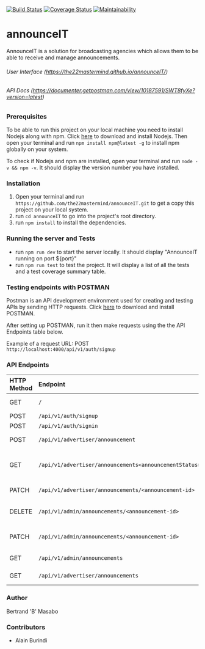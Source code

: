 [![Build Status](https://travis-ci.com/the22mastermind/announceIT.svg?branch=ft-user-signup-endpoint-170816210)](https://travis-ci.com/the22mastermind/announceIT)    [![Coverage Status](https://coveralls.io/repos/github/the22mastermind/announceIT/badge.svg?branch=develop)](https://coveralls.io/github/the22mastermind/announceIT?branch=develop)    [![Maintainability](https://api.codeclimate.com/v1/badges/9ec457ea535343b7424b/maintainability)](https://codeclimate.com/github/the22mastermind/announceIT/maintainability)


# announceIT

AnnounceIT is a solution for broadcasting agencies which allows them to be able to receive and manage announcements.


###### User Interface (https://the22mastermind.github.io/announceIT/)
###### API Docs (https://documenter.getpostman.com/view/10187591/SWT8fyXe?version=latest)


### Prerequisites
To be able to run this project on your local machine you need to install Nodejs along with npm.
Click [here](https://nodejs.org/en/download/) to download and install Nodejs.
Then open your terminal and run `npm install npm@latest -g` to install npm globally on your system.

To check if Nodejs and npm are installed, open your terminal and run `node -v && npm -v`.
It should display the version number you have installed. 

### Installation
1. Open your terminal and run `https://github.com/the22mastermind/announceIT.git` to get a copy this project on your local system.
2. run `cd announceIT` to go into the project's root directory.
3. run `npm install` to install the dependencies.

### Running the server and Tests
* run `npm run dev` to start the server locally. It should display "AnnounceIT running on port ${port}"
* run `npm run test` to test the project. It will display a list of all the tests and a test coverage summary table.

### Testing endpoints with POSTMAN
Postman is an API development environment used for creating and testing APIs by sending HTTP requests.
Click [here](https://www.getpostman.com/downloads/) to download and install POSTMAN.

After setting up POSTMAN, run it then make requests using the the API Endpoints table below.

Example of a request URL: POST `http://localhost:4000/api/v1/auth/signup`

### API Endpoints
| HTTP Method | Endpoint                                               | Description                             |
| :--------   | :------------------------------------------------------| :---------------------------------------|
| GET         | `/`                                                    | Welcome message                         |
| POST        | `/api/v1/auth/signup`                                  | User sign up                            |
| POST        | `/api/v1/auth/signin`                                  | User sign in                            |
| POST        | `/api/v1/advertiser/announcement`                      | Create an announcement                  |
| GET         | `/api/v1/advertiser/announcements<announcementStatus>` | Fetch announcement of a specific status |
| PATCH       | `/api/v1/advertiser/announcements/<announcement-id>`   | Update an announcement                  |
| DELETE      | `/api/v1/admin/announcements/<announcement-id> `       | Delete a specific announcement          |
| PATCH       | `/api/v1/admin/announcements/<announcement-id>`        | Update status of an announcement        |
| GET         | `/api/v1/admin/announcements`                          | Fetch all users announcements           |
| GET         | `/api/v1/advertiser/announcements`                     | Fetch all announcements                 |

### Author
Bertrand 'B' Masabo

### Contributors
* Alain Burindi
